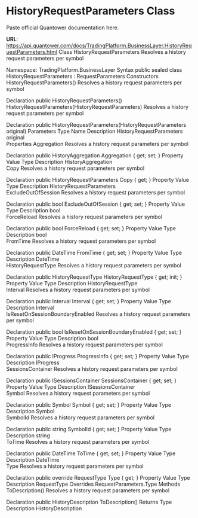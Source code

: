 # HistoryRequestParameters Class

Paste official Quantower documentation here.

**URL**: https://api.quantower.com/docs/TradingPlatform.BusinessLayer.HistoryRequestParameters.html
Class HistoryRequestParameters
Resolves a history request parameters per symbol

Namespace: TradingPlatform.BusinessLayer
Syntax
public sealed class HistoryRequestParameters : RequestParameters
Constructors
HistoryRequestParameters()
Resolves a history request parameters per symbol

Declaration
public HistoryRequestParameters()
HistoryRequestParameters(HistoryRequestParameters)
Resolves a history request parameters per symbol

Declaration
public HistoryRequestParameters(HistoryRequestParameters original)
Parameters
Type	Name	Description
HistoryRequestParameters	original	
Properties
Aggregation
Resolves a history request parameters per symbol

Declaration
public HistoryAggregation Aggregation { get; set; }
Property Value
Type	Description
HistoryAggregation	
Copy
Resolves a history request parameters per symbol

Declaration
public HistoryRequestParameters Copy { get; }
Property Value
Type	Description
HistoryRequestParameters	
ExcludeOutOfSession
Resolves a history request parameters per symbol

Declaration
public bool ExcludeOutOfSession { get; set; }
Property Value
Type	Description
bool	
ForceReload
Resolves a history request parameters per symbol

Declaration
public bool ForceReload { get; set; }
Property Value
Type	Description
bool	
FromTime
Resolves a history request parameters per symbol

Declaration
public DateTime FromTime { get; set; }
Property Value
Type	Description
DateTime	
HistoryRequestType
Resolves a history request parameters per symbol

Declaration
public HistoryRequestType HistoryRequestType { get; init; }
Property Value
Type	Description
HistoryRequestType	
Interval
Resolves a history request parameters per symbol

Declaration
public Interval<DateTime> Interval { get; set; }
Property Value
Type	Description
Interval<DateTime>	
IsResetOnSessionBoundaryEnabled
Resolves a history request parameters per symbol

Declaration
public bool IsResetOnSessionBoundaryEnabled { get; set; }
Property Value
Type	Description
bool	
ProgressInfo
Resolves a history request parameters per symbol

Declaration
public IProgress<float> ProgressInfo { get; set; }
Property Value
Type	Description
IProgress<float>	
SessionsContainer
Resolves a history request parameters per symbol

Declaration
public ISessionsContainer SessionsContainer { get; set; }
Property Value
Type	Description
ISessionsContainer	
Symbol
Resolves a history request parameters per symbol

Declaration
public Symbol Symbol { get; set; }
Property Value
Type	Description
Symbol	
SymbolId
Resolves a history request parameters per symbol

Declaration
public string SymbolId { get; set; }
Property Value
Type	Description
string	
ToTime
Resolves a history request parameters per symbol

Declaration
public DateTime ToTime { get; set; }
Property Value
Type	Description
DateTime	
Type
Resolves a history request parameters per symbol

Declaration
public override RequestType Type { get; }
Property Value
Type	Description
RequestType	
Overrides
RequestParameters.Type
Methods
ToDescription()
Resolves a history request parameters per symbol

Declaration
public HistoryDescription ToDescription()
Returns
Type	Description
HistoryDescription